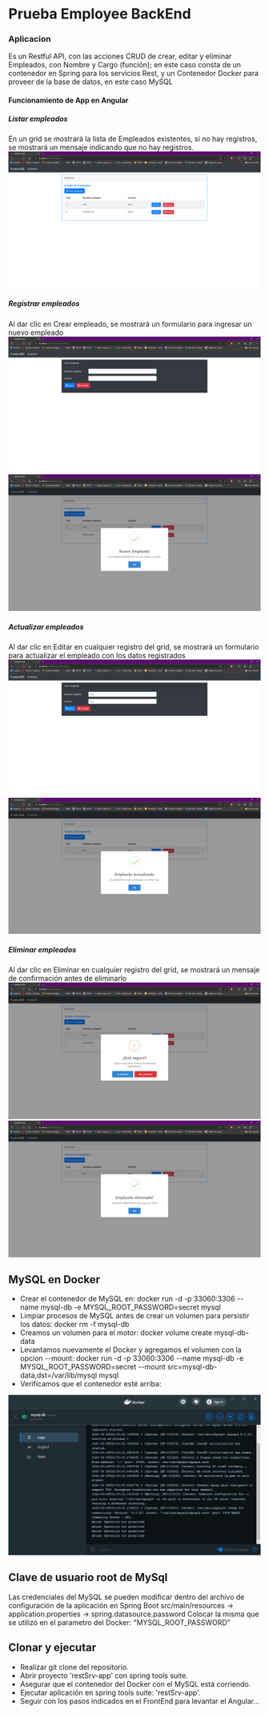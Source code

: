 # Prueba Employee BackEnd

### Aplicacion
Es un Restful API, con las acciones CRUD de crear, editar y eliminar Empleados, con Nombre y Cargo (función); en este caso consta de un contenedor en Spring para los servicios Rest, y un Contenedor Docker para proveer de la base de datos, en este caso MySQL

#### Funcionamiento de App en Angular

##### Listar empleados
En un grid se mostrará la lista de Empleados existentes, si no hay registros, se mostrará un mensaje indicando que no hay registros.
![Alt text](https://github.com/sebas1790/test-bdb-frontend/blob/master/img/inicio.png "Inicio")

##### Registrar empleados
Al dar clic en Crear empleado, se mostrará un formulario para ingresar un nuevo empleado
![Alt text](https://github.com/sebas1790/test-bdb-frontend/blob/master/img/crear.png "Crear")
![Alt text](https://github.com/sebas1790/test-bdb-frontend/blob/master/img/create-comp.png "Crear Comp")

##### Actualizar empleados
Al dar clic en Editar en cualquier registro del grid, se mostrará un formulario para actualizar el empleado con los datos registrados
![Alt text](https://github.com/sebas1790/test-bdb-frontend/blob/master/img/edit.png "Edit")
![Alt text](https://github.com/sebas1790/test-bdb-frontend/blob/master/img/edit-comp.png "Edit Comp")

##### Eliminar empleados
Al dar clic en Eliminar en cualquier registro del grid, se mostrará un mensaje de confirmación antes de eliminarlo
![Alt text](https://github.com/sebas1790/test-bdb-frontend/blob/master/img/delete-confirm.png "Delete")
![Alt text](https://github.com/sebas1790/test-bdb-frontend/blob/master/img/delete-comp.png "Delete Comp")

## MySQL en Docker
- Crear el contenedor de MySQL en: docker run -d -p 33060:3306 --name mysql-db -e MYSQL_ROOT_PASSWORD=secret mysql
- Limpiar procesos de MySQL antes de crear un volumen para persistir los datos: docker rm -f mysql-db
- Creamos un volumen para el motor: docker volume create mysql-db-data
- Levantamos nuevamente el Docker y agregamos el volumen con la opcion --mount: docker run -d -p 33060:3306 --name mysql-db  -e MYSQL_ROOT_PASSWORD=secret --mount src=mysql-db-data,dst=/var/lib/mysql mysql
- Verificamos que el contenedor esté arriba:

![Alt text](https://github.com/sebas1790/test-bdb-frontend/blob/master/img/docker.png "Docker")

## Clave de usuario root de MySql
Las credenciales del MySQL se pueden modificar dentro del archivo de configuración de la aplicación en Spring Boot
 src/main/resources -> application.properties -> spring.datasource.password
Colocar la misma que se utilizó en el parametro del Docker: "MYSQL_ROOT_PASSWORD"

## Clonar y ejecutar
- Realizar git clone del repositorio.
- Abrir proyecto 'restSrv-app' con spring tools suite.
- Asegurar que el contenedor del Docker con el MySQL está corriendo.
- Ejecutar aplicación en spring tools suite: 'restSrv-app'.
- Seguir con los pasos indicados en el FrontEnd para levantar el Angular...
